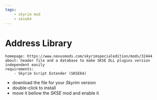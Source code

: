 ```yaml
---
tags:
    - skyrim mod
    - skse64
---
```


# Address Library

```project_info
homepage: https://www.nexusmods.com/skyrimspecialedition/mods/32444
about: header file and a database to make SKSE DLL plugins version independent easily
requirements:
    - Skyrim Script Extender (SKSE64)
```

* download the file for your *Skyrim* version
* double-click to install
* move it bellow the *SKSE* mod and enable it

